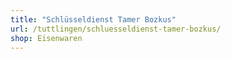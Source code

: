 ```yaml
---
title: "Schlüsseldienst Tamer Bozkus"
url: /tuttlingen/schluesseldienst-tamer-bozkus/
shop: Eisenwaren
---
```

